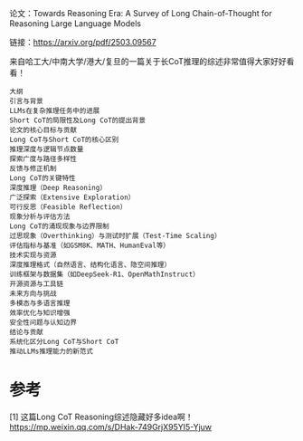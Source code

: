 论文：Towards Reasoning Era: A Survey of Long Chain-of-Thought for Reasoning Large Language Models

链接：https://arxiv.org/pdf/2503.09567

来自哈工大/中南大学/港大/复旦的一篇关于长CoT推理的综述非常值得大家好好看看！

```text
大纲
引言与背景
LLMs在复杂推理任务中的进展
Short CoT的局限性及Long CoT的提出背景
论文的核心目标与贡献
Long CoT与Short CoT的核心区别
推理深度与逻辑节点数量
探索广度与路径多样性
反馈与修正机制
Long CoT的关键特性
深度推理（Deep Reasoning）
广泛探索（Extensive Exploration）
可行反思（Feasible Reflection）
现象分析与评估方法
Long CoT的涌现现象与边界限制
过思现象（Overthinking）与测试时扩展（Test-Time Scaling）
评估指标与基准（如GSM8K、MATH、HumanEval等）
技术实现与资源
深度推理格式（自然语言、结构化语言、隐空间推理）
训练框架与数据集（如DeepSeek-R1、OpenMathInstruct）
开源资源与工具链
未来方向与挑战
多模态与多语言推理
效率优化与知识增强
安全性问题与认知边界
结论与贡献
系统化区分Long CoT与Short CoT
推动LLMs推理能力的新范式
```
# 参考

[1] 这篇Long CoT Reasoning综述隐藏好多idea啊！https://mp.weixin.qq.com/s/DHak-749GrjX95YI5-Yjuw